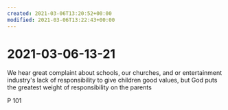 ```yaml
---
created: 2021-03-06T13:20:52+00:00
modified: 2021-03-06T13:22:43+00:00
---
```


# 2021-03-06-13-21

We hear great complaint about schools, our churches, and or entertainment industry's lack of responsibility to give children good values, but God puts the greatest weight of responsibility on the parents

P 101